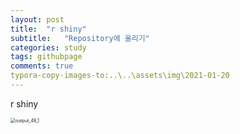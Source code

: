 ```yaml
---
layout: post
title:  "r shiny"
subtitle:   "Repository에 올리기"
categories: study
tags: githubpage
comments: true
typora-copy-images-to:..\..\assets\img\2021-01-20
---
```


r shiny

<img src="C:\githubpagesamplecode-master\assets\img\2021-01-20\output_49_1.png" alt="output_49_1" style="zoom:50%;" />